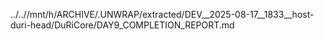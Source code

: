 ../..//mnt/h/ARCHIVE/.UNWRAP/extracted/DEV__2025-08-17__1833__host-duri-head/DuRiCore/DAY9_COMPLETION_REPORT.md